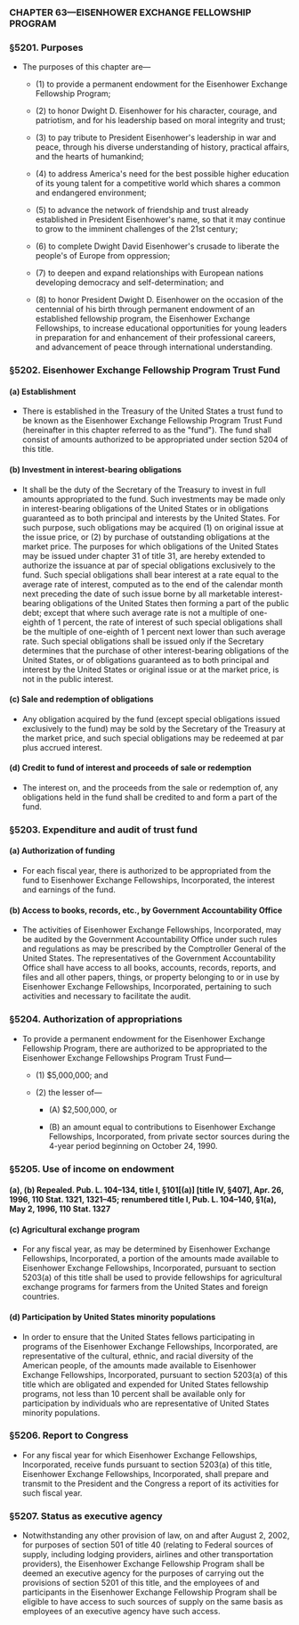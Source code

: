 ### **CHAPTER 63—EISENHOWER EXCHANGE FELLOWSHIP PROGRAM**

### §5201. Purposes
* The purposes of this chapter are—

  * (1) to provide a permanent endowment for the Eisenhower Exchange Fellowship Program;

  * (2) to honor Dwight D. Eisenhower for his character, courage, and patriotism, and for his leadership based on moral integrity and trust;

  * (3) to pay tribute to President Eisenhower's leadership in war and peace, through his diverse understanding of history, practical affairs, and the hearts of humankind;

  * (4) to address America's need for the best possible higher education of its young talent for a competitive world which shares a common and endangered environment;

  * (5) to advance the network of friendship and trust already established in President Eisenhower's name, so that it may continue to grow to the imminent challenges of the 21st century;

  * (6) to complete Dwight David Eisenhower's crusade to liberate the people's of Europe from oppression;

  * (7) to deepen and expand relationships with European nations developing democracy and self-determination; and

  * (8) to honor President Dwight D. Eisenhower on the occasion of the centennial of his birth through permanent endowment of an established fellowship program, the Eisenhower Exchange Fellowships, to increase educational opportunities for young leaders in preparation for and enhancement of their professional careers, and advancement of peace through international understanding.

### §5202. Eisenhower Exchange Fellowship Program Trust Fund
#### (a) Establishment
* There is established in the Treasury of the United States a trust fund to be known as the Eisenhower Exchange Fellowship Program Trust Fund (hereinafter in this chapter referred to as the "fund"). The fund shall consist of amounts authorized to be appropriated under section 5204 of this title.

#### (b) Investment in interest-bearing obligations
* It shall be the duty of the Secretary of the Treasury to invest in full amounts appropriated to the fund. Such investments may be made only in interest-bearing obligations of the United States or in obligations guaranteed as to both principal and interests by the United States. For such purpose, such obligations may be acquired (1) on original issue at the issue price, or (2) by purchase of outstanding obligations at the market price. The purposes for which obligations of the United States may be issued under chapter 31 of title 31, are hereby extended to authorize the issuance at par of special obligations exclusively to the fund. Such special obligations shall bear interest at a rate equal to the average rate of interest, computed as to the end of the calendar month next preceding the date of such issue borne by all marketable interest-bearing obligations of the United States then forming a part of the public debt; except that where such average rate is not a multiple of one-eighth of 1 percent, the rate of interest of such special obligations shall be the multiple of one-eighth of 1 percent next lower than such average rate. Such special obligations shall be issued only if the Secretary determines that the purchase of other interest-bearing obligations of the United States, or of obligations guaranteed as to both principal and interest by the United States or original issue or at the market price, is not in the public interest.

#### (c) Sale and redemption of obligations
* Any obligation acquired by the fund (except special obligations issued exclusively to the fund) may be sold by the Secretary of the Treasury at the market price, and such special obligations may be redeemed at par plus accrued interest.

#### (d) Credit to fund of interest and proceeds of sale or redemption
* The interest on, and the proceeds from the sale or redemption of, any obligations held in the fund shall be credited to and form a part of the fund.

### §5203. Expenditure and audit of trust fund
#### (a) Authorization of funding
* For each fiscal year, there is authorized to be appropriated from the fund to Eisenhower Exchange Fellowships, Incorporated, the interest and earnings of the fund.

#### (b) Access to books, records, etc., by Government Accountability Office
* The activities of Eisenhower Exchange Fellowships, Incorporated, may be audited by the Government Accountability Office under such rules and regulations as may be prescribed by the Comptroller General of the United States. The representatives of the Government Accountability Office shall have access to all books, accounts, records, reports, and files and all other papers, things, or property belonging to or in use by Eisenhower Exchange Fellowships, Incorporated, pertaining to such activities and necessary to facilitate the audit.

### §5204. Authorization of appropriations
* To provide a permanent endowment for the Eisenhower Exchange Fellowship Program, there are authorized to be appropriated to the Eisenhower Exchange Fellowships Program Trust Fund—

  * (1) $5,000,000; and

  * (2) the lesser of—

    * (A) $2,500,000, or

    * (B) an amount equal to contributions to Eisenhower Exchange Fellowships, Incorporated, from private sector sources during the 4-year period beginning on October 24, 1990.

### §5205. Use of income on endowment
#### (a), (b) Repealed. Pub. L. 104–134, title I, §101[(a)] [title IV, §407], Apr. 26, 1996, 110 Stat. 1321, 1321–45; renumbered title I, Pub. L. 104–140, §1(a), May 2, 1996, 110 Stat. 1327
#### (c) Agricultural exchange program
* For any fiscal year, as may be determined by Eisenhower Exchange Fellowships, Incorporated, a portion of the amounts made available to Eisenhower Exchange Fellowships, Incorporated, pursuant to section 5203(a) of this title shall be used to provide fellowships for agricultural exchange programs for farmers from the United States and foreign countries.

#### (d) Participation by United States minority populations
* In order to ensure that the United States fellows participating in programs of the Eisenhower Exchange Fellowships, Incorporated, are representative of the cultural, ethnic, and racial diversity of the American people, of the amounts made available to Eisenhower Exchange Fellowships, Incorporated, pursuant to section 5203(a) of this title which are obligated and expended for United States fellowship programs, not less than 10 percent shall be available only for participation by individuals who are representative of United States minority populations.

### §5206. Report to Congress
* For any fiscal year for which Eisenhower Exchange Fellowships, Incorporated, receive funds pursuant to section 5203(a) of this title, Eisenhower Exchange Fellowships, Incorporated, shall prepare and transmit to the President and the Congress a report of its activities for such fiscal year.

### §5207. Status as executive agency
* Notwithstanding any other provision of law, on and after August 2, 2002, for purposes of section 501 of title 40 (relating to Federal sources of supply, including lodging providers, airlines and other transportation providers), the Eisenhower Exchange Fellowship Program shall be deemed an executive agency for the purposes of carrying out the provisions of section 5201 of this title, and the employees of and participants in the Eisenhower Exchange Fellowship Program shall be eligible to have access to such sources of supply on the same basis as employees of an executive agency have such access.
